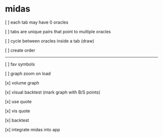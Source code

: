 # midas

[ ] each tab may have 0 oracles

[ ] tabs are unique pairs that point to multiple oracles

[ ] cycle between oracles inside a tab (draw)

[ ] create order

---

[ ] fav symbols

[ ] graph zoom on load 

[x] volume graph

[x] visual backtest (mark graph with B/S points)

[x] use quote

[x] vis quote

[x] backtest

[x] integrate midas into app
